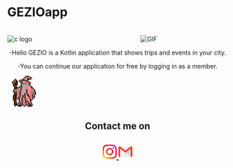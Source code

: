 # GEZIOapp
<br><img align="right" width="200px" alt="GIF" src="https://miro.medium.com/max/480/0*tWkX7jycteZn1qbC.gif" />
<img  src="https://miro.medium.com/max/480/1*oNM0JVqivoi3lVPF6ygp9Q.png" alt="c logo" width="80"><br>
<p align="center">-Hello GEZIO is a Kotlin application that shows trips and events in your city.</p>


<p align="center">-You can continue our application for free by logging in as a member.</p>

<img  alt="GIF" src="https://github.com/SatYu26/SatYu26/blob/master/Assets/gandalf_parrot.gif" width="70" />

<h2 align="center">Contact me on</h2>
      <h2 align="center">
         <a href="https://www.instagram.com/mertcihanbayir">
         <img src="https://github.com/hargun79/hargun79/blob/master/Assets/Instagram.svg" width="32" height="32"/>
         </a>
         <a href="mailto:mert.bayir@ogr.sakarya.edu.tr">
         <img src="https://github.com/hargun79/hargun79/blob/master/Assets/Gmail.svg" width="32" height="32"/>
         </a>
      </h2>
